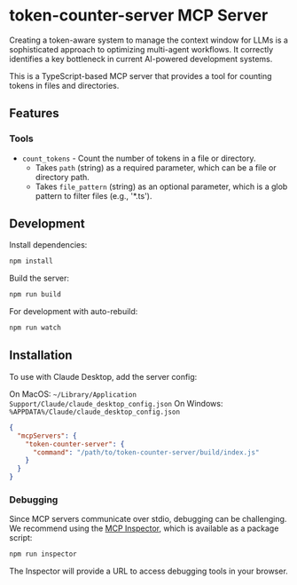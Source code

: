 # token-counter-server MCP Server

Creating a token-aware system to manage the context window for LLMs is a sophisticated approach to optimizing multi-agent workflows. It correctly identifies a key bottleneck in current AI-powered development systems.

This is a TypeScript-based MCP server that provides a tool for counting tokens in files and directories.

## Features

### Tools
- `count_tokens` - Count the number of tokens in a file or directory.
  - Takes `path` (string) as a required parameter, which can be a file or directory path.
  - Takes `file_pattern` (string) as an optional parameter, which is a glob pattern to filter files (e.g., '*.ts').

## Development

Install dependencies:
```bash
npm install
```

Build the server:
```bash
npm run build
```

For development with auto-rebuild:
```bash
npm run watch
```

## Installation

To use with Claude Desktop, add the server config:

On MacOS: `~/Library/Application Support/Claude/claude_desktop_config.json`
On Windows: `%APPDATA%/Claude/claude_desktop_config.json`

```json
{
  "mcpServers": {
    "token-counter-server": {
      "command": "/path/to/token-counter-server/build/index.js"
    }
  }
}
```

### Debugging

Since MCP servers communicate over stdio, debugging can be challenging. We recommend using the [MCP Inspector](https://github.com/modelcontextprotocol/inspector), which is available as a package script:

```bash
npm run inspector
```

The Inspector will provide a URL to access debugging tools in your browser.
